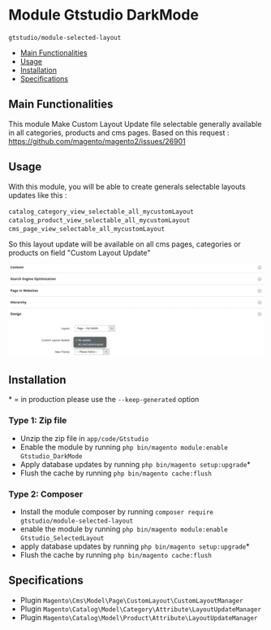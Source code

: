 # Module Gtstudio DarkMode

    gtstudio/module-selected-layout

 - [Main Functionalities](#markdown-header-main-functionalities)
 - [Usage](#markdown-header-usage)
 - [Installation](#markdown-header-installation)
 - [Specifications](#markdown-header-specifications)


## Main Functionalities
This module Make Custom Layout Update file selectable generally available in all categories, products and cms pages.
Based on this request : https://github.com/magento/magento2/issues/26901

## Usage
With this module, you will be able to create generals selectable layouts updates like this :

`catalog_category_view_selectable_all_mycustomLayout`
`catalog_product_view_selectable_all_mycustomLayout`
`cms_page_view_selectable_all_mycustomLayout`

So this layout update will be available on all cms pages, categories or products on field "Custom Layout Update"

![](docs/img.png)

## Installation
\* = in production please use the `--keep-generated` option

### Type 1: Zip file

 - Unzip the zip file in `app/code/Gtstudio`
 - Enable the module by running `php bin/magento module:enable Gtstudio_DarkMode`
 - Apply database updates by running `php bin/magento setup:upgrade`\*
 - Flush the cache by running `php bin/magento cache:flush`

### Type 2: Composer

 - Install the module composer by running `composer require gtstudio/module-selected-layout`
 - enable the module by running `php bin/magento module:enable Gtstudio_SelectedLayout`
 - apply database updates by running `php bin/magento setup:upgrade`\*
 - Flush the cache by running `php bin/magento cache:flush`


## Specifications

 - Plugin `Magento\Cms\Model\Page\CustomLayout\CustomLayoutManager`
 - Plugin `Magento\Catalog\Model\Category\Attribute\LayoutUpdateManager`
 - Plugin `Magento\Catalog\Model\Product\Attribute\LayoutUpdateManager`